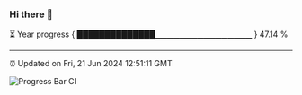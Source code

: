 ### Hi there 👋

⏳ Year progress { ██████████████▁▁▁▁▁▁▁▁▁▁▁▁▁▁▁▁ } 47.14 %

---

⏰ Updated on Fri, 21 Jun 2024 12:51:11 GMT

![Progress Bar CI](https://github.com/IshwaranRudhara/GIT-ACTION/workflows/Progress%20Bar%20CI/badge.svg)
